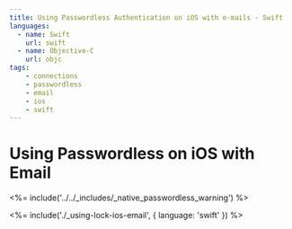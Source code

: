 ```yaml
---
title: Using Passwordless Authentication on iOS with e-mails - Swift
languages:
  - name: Swift
    url: swift
  - name: Objective-C
    url: objc
tags:
    - connections
    - passwordless
    - email
    - ios
    - swift
---
```

# Using Passwordless on iOS with Email

<!-- markdownlint-disable -->

<%= include('../../_includes/_native_passwordless_warning') %>

<%= include('./_using-lock-ios-email', { language: 'swift' }) %>
